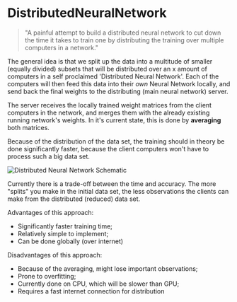 # DistributedNeuralNetwork
>"A painful attempt to build a distributed neural network to cut down the time it takes to train one by distributing the training over multiple computers in a network."

The general idea is that we split up the data into a multitude of smaller (equally divided) subsets that will be distributed over an x amount of computers in a self proclaimed 'Distributed Neural Network'.
Each of the computers will then feed this data into their *own* Neural Network locally, and send back the final weights to the distributing (main neural network) server.

The server receives the locally trained weight matrices from the client computers in the network, and merges them with the already existing running network's weights. In it's current state, this is done by **averaging** both matrices.

Because of the distribution of the data set, the training should in theory be done significantly faster, because the client computers won't have to process such a big data set. 

![Distributed Neural Network Schematic](https://i.imgur.com/K4ADbRa.jpg)

Currently there is a trade-off between the time and accuracy. The more "splits" you make in the initial data set, the less observations the clients can make from the distributed (reduced) data set.

Advantages of this approach:

* Significantly faster training time;
* Relatively simple to implement;
* Can be done globally (over internet)

Disadvantages of this approach:

* Because of the averaging, might lose important observations;
* Prone to overfitting;
* Currently done on CPU, which will be slower than GPU;
* Requires a fast internet connection for distribution
